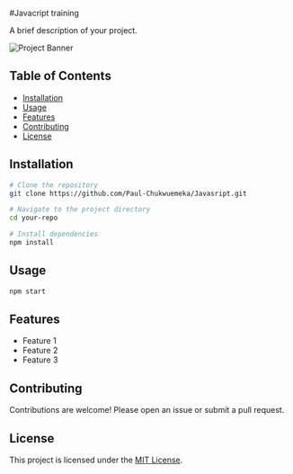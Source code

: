 #Javacript training

A brief description of your project.

![Project Banner](https://picsum.photos/600/600)


## Table of Contents

- [Installation](#installation)
- [Usage](#usage)
- [Features](#features)
- [Contributing](#contributing)
- [License](#license)

## Installation

```bash
# Clone the repository
git clone https://github.com/Paul-Chukwuemeka/Javasript.git

# Navigate to the project directory
cd your-repo

# Install dependencies
npm install
```

## Usage

```bash
npm start
```

## Features

- Feature 1
- Feature 2
- Feature 3

## Contributing

Contributions are welcome! Please open an issue or submit a pull request.

## License

This project is licensed under the [MIT License](LICENSE).